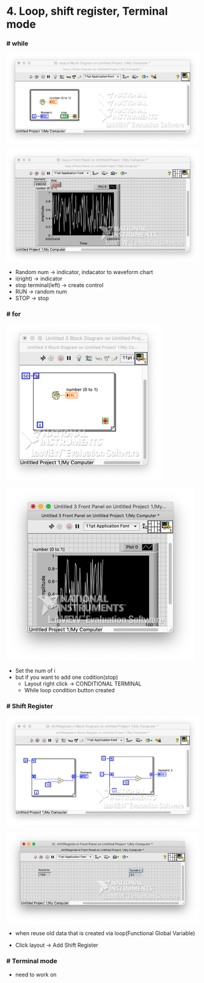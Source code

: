 # 4. Loop, shift register, Terminal mode



### # while 

![while1](while1.png)

![while2](while2.png)

- Random num -> indicator, indacator to waveform chart
- i(right) -> indicator
- stop terminal(left) -> create control
- RUN -> random num
- STOP -> stop

### 

### # for

![for1](for1.png)

![for2](for2.png)

- Set the num of i
- but if you want to add one codition(stop)
  - Layout right click -> CONDITIONAL TERMINAL 
  - While loop condition button created

### 

### # Shift Register

![shift1](shift1.png)

![shift2](shift2.png)

- when reuse old data that is created via loop(Functional Global Variable)

- Click layout -> Add Shift Register


### # Terminal mode

- need to work on

